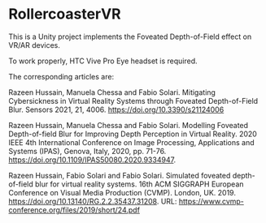 # RollercoasterVR

This is a Unity project implements the Foveated Depth-of-Field effect on VR/AR devices.

To work properly, HTC Vive Pro Eye headset is required.

The corresponding articles are:

Razeen Hussain, Manuela Chessa and Fabio Solari. Mitigating Cybersickness in Virtual Reality Systems through Foveated Depth-of-Field Blur. Sensors 2021, 21, 4006. https://doi.org/10.3390/s21124006

Razeen Hussain, Manuela Chessa and Fabio Solari. Modelling Foveated Depth-of-field Blur for Improving Depth Perception in Virtual Reality. 2020 IEEE 4th International Conference on Image Processing, Applications and Systems (IPAS), Genova, Italy, 2020, pp. 71-76. https://doi.org/10.1109/IPAS50080.2020.9334947.

Razeen Hussain, Fabio Solari and Fabio Solari. Simulated foveated depth-of-field blur for virtual reality systems. 16th ACM SIGGRAPH European Conference on Visual Media Production (CVMP). London, UK. 2019. https://doi.org/10.13140/RG.2.2.35437.31208. URL: https://www.cvmp-conference.org/files/2019/short/24.pdf
